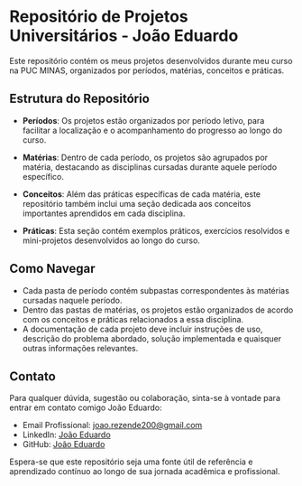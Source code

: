 # Repositório de Projetos Universitários - João Eduardo

Este repositório contém os meus projetos desenvolvidos durante meu curso na PUC MINAS, organizados por períodos, matérias, conceitos e práticas.

## Estrutura do Repositório

- **Períodos**: Os projetos estão organizados por período letivo, para facilitar a localização e o acompanhamento do progresso ao longo do curso.

- **Matérias**: Dentro de cada período, os projetos são agrupados por matéria, destacando as disciplinas cursadas durante aquele período específico.

- **Conceitos**: Além das práticas específicas de cada matéria, este repositório também inclui uma seção dedicada aos conceitos importantes aprendidos em cada disciplina.

- **Práticas**: Esta seção contém exemplos práticos, exercícios resolvidos e mini-projetos desenvolvidos ao longo do curso.

## Como Navegar

- Cada pasta de período contém subpastas correspondentes às matérias cursadas naquele período.
- Dentro das pastas de matérias, os projetos estão organizados de acordo com os conceitos e práticas relacionados a essa disciplina.
- A documentação de cada projeto deve incluir instruções de uso, descrição do problema abordado, solução implementada e quaisquer outras informações relevantes.

## Contato

Para qualquer dúvida, sugestão ou colaboração, sinta-se à vontade para entrar em contato comigo João Eduardo:

- Email Profissional: [joao.rezende200@gmail.com](mailto:joao.rezende200@gmail.com)
- LinkedIn: [João Eduardo](https://www.linkedin.com/in/crow3442/)
- GitHub: [João Eduardo](https://github.com/Crow3442)

Espera-se que este repositório seja uma fonte útil de referência e aprendizado contínuo ao longo de sua jornada acadêmica e profissional.

